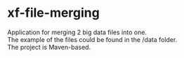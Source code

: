 # xf-file-merging

Application for merging 2 big data files into one.</br>
The example of the files could be found in the /data folder. </br>
The project is Maven-based.
